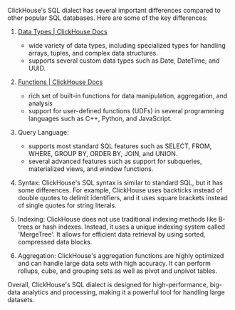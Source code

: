 ClickHouse's SQL dialect has several important differences compared to other popular SQL databases. Here are some of the key differences:

1.  [Data Types | ClickHouse Docs](https://clickhouse.com/docs/en/sql-reference/data-types/) 
	- wide variety of data types, including specialized types for handling arrays, tuples, and complex data structures.
	- supports several custom data types such as Date, DateTime, and UUID.
2. [Functions | ClickHouse Docs](https://clickhouse.com/docs/en/sql-reference/functions/)
	- rich set of built-in functions for data manipulation, aggregation, and analysis
	- support for user-defined functions (UDFs) in several programming languages such as C++, Python, and JavaScript.
3.  Query Language: 
	- supports most standard SQL features such as SELECT, FROM, WHERE, GROUP BY, ORDER BY, JOIN, and UNION. 
	- several advanced features such as support for subqueries, materialized views, and window functions.
4.  Syntax: ClickHouse's SQL syntax is similar to standard SQL, but it has some differences. For example, ClickHouse uses backticks instead of double quotes to delimit identifiers, and it uses square brackets instead of single quotes for string literals.
    
5.  Indexing: ClickHouse does not use traditional indexing methods like B-trees or hash indexes. Instead, it uses a unique indexing system called 'MergeTree'. It allows for efficient data retrieval by using sorted, compressed data blocks.
    
6.  Aggregation: ClickHouse's aggregation functions are highly optimized and can handle large data sets with high accuracy. It can perform rollups, cube, and grouping sets as well as pivot and unpivot tables.
    

Overall, ClickHouse's SQL dialect is designed for high-performance, big-data analytics and processing, making it a powerful tool for handling large datasets.
